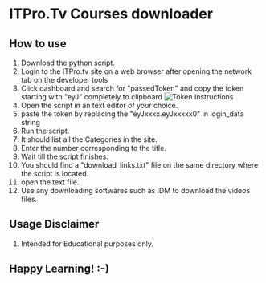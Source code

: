 # ITPro.Tv Courses downloader

## How to use
1. Download the python script.
2. Login to the ITPro.tv site on a web browser after opening the network tab on the developer tools
3. Click dashboard and search for "passedToken" and copy the token starting with "eyJ" completely to clipboard
![Token Instructions](https://i.imgur.com/gCrSSnQ.png)
4. Open the script in an text editor of your choice.
5. paste the token by replacing the "eyJxxxx.eyJxxxxx0" in login_data string
6. Run the script.
7. It should list all the Categories in the site.
8. Enter the number corresponding to the title.
9. Wait till the script finishes.
10. You should find a "download_links.txt" file on the same directory where the script is located.
11. open the text file.
12. Use any downloading softwares such as IDM to download the videos files.

## Usage Disclaimer
1. Intended for Educational purposes only.

## Happy Learning! :-)

